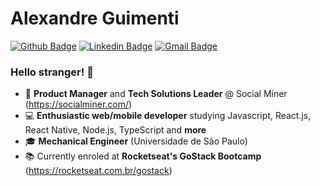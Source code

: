 # Alexandre Guimenti

[![Github Badge](https://img.shields.io/badge/-Github-000?style=flat-square&logo=Github&logoColor=white&link=https://github.com/lucasgdb)](https://github.com/alexguimenti)
[![Linkedin Badge](https://img.shields.io/badge/-LinkedIn-blue?style=flat-square&logo=Linkedin&logoColor=white&link=https://www.linkedin.com/in/rebeccamanzi/)](https://www.linkedin.com/in/alexandre-guimenti-a8a4b910a/)
[![Gmail Badge](https://img.shields.io/badge/-Gmail-c14438?style=flat-square&logo=Gmail&logoColor=white&link=mailto:rebeccamanzi@gmail.com)](mailto:alexguimenti@gmail.com)


### Hello stranger! 👋

- :rocket: **Product Manager** and **Tech Solutions Leader** @ Social Miner (https://socialminer.com/)
- :computer: **Enthusiastic web/mobile developer** studying Javascript, React.js, React Native, Node.js, TypeScript and **more**
- :mortar_board: **Mechanical Engineer** (Universidade de São Paulo)
- :books: Currently enroled at **Rocketseat's GoStack Bootcamp** (https://rocketseat.com.br/gostack)

